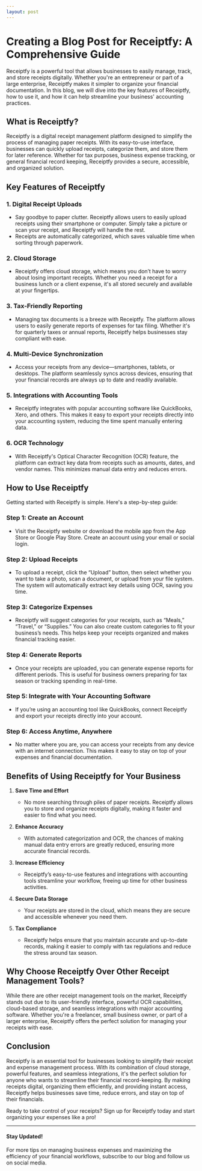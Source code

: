 ```yaml
---
layout: post
---
```

# Creating a Blog Post for Receiptfy: A Comprehensive Guide

Receiptfy is a powerful tool that allows businesses to easily manage, track, and store receipts digitally. Whether you're an entrepreneur or part of a large enterprise, Receiptfy makes it simpler to organize your financial documentation. In this blog, we will dive into the key features of Receiptfy, how to use it, and how it can help streamline your business' accounting practices.

## What is Receiptfy?

Receiptfy is a digital receipt management platform designed to simplify the process of managing paper receipts. With its easy-to-use interface, businesses can quickly upload receipts, categorize them, and store them for later reference. Whether for tax purposes, business expense tracking, or general financial record keeping, Receiptfy provides a secure, accessible, and organized solution.

## Key Features of Receiptfy

### 1. **Digital Receipt Uploads**
   - Say goodbye to paper clutter. Receiptfy allows users to easily upload receipts using their smartphone or computer. Simply take a picture or scan your receipt, and Receiptfy will handle the rest.
   - Receipts are automatically categorized, which saves valuable time when sorting through paperwork.

### 2. **Cloud Storage**
   - Receiptfy offers cloud storage, which means you don’t have to worry about losing important receipts. Whether you need a receipt for a business lunch or a client expense, it's all stored securely and available at your fingertips.

### 3. **Tax-Friendly Reporting**

   - Managing tax documents is a breeze with Receiptfy. The platform allows users to easily generate reports of expenses for tax filing. Whether it's for quarterly taxes or annual reports, Receiptfy helps businesses stay compliant with ease.

### 4. **Multi-Device Synchronization**
   - Access your receipts from any device—smartphones, tablets, or desktops. The platform seamlessly syncs across devices, ensuring that your financial records are always up to date and readily available.

### 5. **Integrations with Accounting Tools**
   - Receiptfy integrates with popular accounting software like QuickBooks, Xero, and others. This makes it easy to export your receipts directly into your accounting system, reducing the time spent manually entering data.

### 6. **OCR Technology**
   - With Receiptfy's Optical Character Recognition (OCR) feature, the platform can extract key data from receipts such as amounts, dates, and vendor names. This minimizes manual data entry and reduces errors.

## How to Use Receiptfy

Getting started with Receiptfy is simple. Here's a step-by-step guide:

### Step 1: **Create an Account**
   - Visit the Receiptfy website or download the mobile app from the App Store or Google Play Store. Create an account using your email or social login.

### Step 2: **Upload Receipts**
   - To upload a receipt, click the “Upload” button, then select whether you want to take a photo, scan a document, or upload from your file system. The system will automatically extract key details using OCR, saving you time.

### Step 3: **Categorize Expenses**
   - Receiptfy will suggest categories for your receipts, such as “Meals,” “Travel,” or “Supplies.” You can also create custom categories to fit your business’s needs. This helps keep your receipts organized and makes financial tracking easier.

### Step 4: **Generate Reports**
   - Once your receipts are uploaded, you can generate expense reports for different periods. This is useful for business owners preparing for tax season or tracking spending in real-time.

### Step 5: **Integrate with Your Accounting Software**
   - If you’re using an accounting tool like QuickBooks, connect Receiptfy and export your receipts directly into your account.

### Step 6: **Access Anytime, Anywhere**
   - No matter where you are, you can access your receipts from any device with an internet connection. This makes it easy to stay on top of your expenses and financial documentation.

## Benefits of Using Receiptfy for Your Business

1. **Save Time and Effort**
   - No more searching through piles of paper receipts. Receiptfy allows you to store and organize receipts digitally, making it faster and easier to find what you need.

2. **Enhance Accuracy**
   - With automated categorization and OCR, the chances of making manual data entry errors are greatly reduced, ensuring more accurate financial records.

3. **Increase Efficiency**
   - Receiptfy’s easy-to-use features and integrations with accounting tools streamline your workflow, freeing up time for other business activities.

4. **Secure Data Storage**
   - Your receipts are stored in the cloud, which means they are secure and accessible whenever you need them.

5. **Tax Compliance**
   - Receiptfy helps ensure that you maintain accurate and up-to-date records, making it easier to comply with tax regulations and reduce the stress around tax season.

## Why Choose Receiptfy Over Other Receipt Management Tools?

While there are other receipt management tools on the market, Receiptfy stands out due to its user-friendly interface, powerful OCR capabilities, cloud-based storage, and seamless integrations with major accounting software. Whether you're a freelancer, small business owner, or part of a larger enterprise, Receiptfy offers the perfect solution for managing your receipts with ease.

## Conclusion

Receiptfy is an essential tool for businesses looking to simplify their receipt and expense management process. With its combination of cloud storage, powerful features, and seamless integrations, it's the perfect solution for anyone who wants to streamline their financial record-keeping. By making receipts digital, organizing them efficiently, and providing instant access, Receiptfy helps businesses save time, reduce errors, and stay on top of their financials.

Ready to take control of your receipts? Sign up for Receiptfy today and start organizing your expenses like a pro!

---

#### Stay Updated!

For more tips on managing business expenses and maximizing the efficiency of your financial workflows, subscribe to our blog and follow us on social media.
